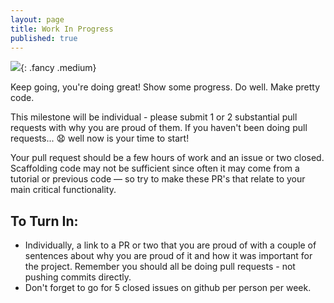 ```yaml
---
layout: page
title: Work In Progress
published: true
---
```



![](https://media.giphy.com/media/26tneSGWphvmFlUju/giphy.gif){: .fancy .medium}

<!-- img/workinprogress.gif -->

Keep going, you're doing great!  Show some progress. Do well. Make pretty code.

This milestone will be individual - please submit 1 or 2 substantial pull requests with why you are proud of them. If you haven't been doing pull requests... 😧  well now is your time to start!

Your pull request should be a few hours of work and an issue or two closed.  Scaffolding code may not be sufficient since often it may come from a tutorial or previous code — so try to make these PR's that relate to your main critical functionality.

## To Turn In:
* Individually, a link to a PR or two that you are proud of with a couple of sentences about why you are proud of it and how it was important for the project.  Remember you should all be doing pull requests - not pushing commits directly.
* Don't forget to go for 5 closed issues on github per person per week.
